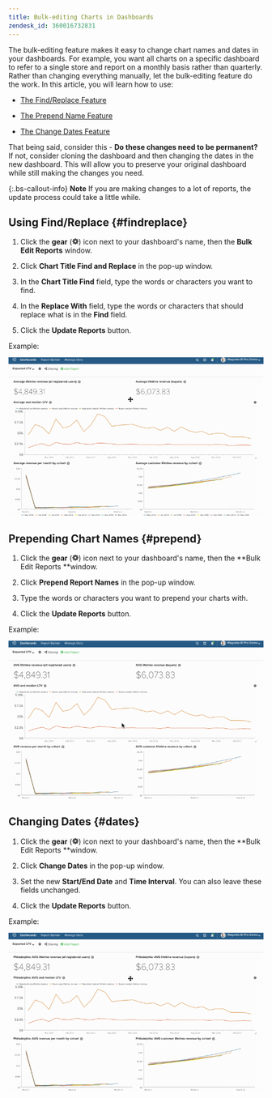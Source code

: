 ```yaml
---
title: Bulk-editing Charts in Dashboards
zendesk_id: 360016732831
---
```


The bulk-editing feature makes it easy to change chart names and dates in your dashboards. For example, you want all charts on a specific dashboard to refer to a single store and report on a monthly basis rather than quarterly. Rather than changing everything manually, let the bulk-editing feature do the work. In this article, you will learn how to use:

* [The Find/Replace Feature](../#findreplace)

* [The Prepend Name Feature](../#prepend)

* [The Change Dates Feature](../#dates)

That being said, consider this - **Do these changes need to be permanent?** If not, consider cloning the dashboard and then changing the dates in the new dashboard. This will allow you to preserve your original dashboard while still making the changes you need.

{:.bs-callout-info}
**Note** If you are making changes to a lot of reports, the update process could take a little while.

## Using Find/Replace {#findreplace}

1. Click the **gear** (![](../../assets/gear-icon.png)) icon next to your dashboard's name, then the **Bulk Edit Reports** window.

1. Click **Chart Title Find and Replace** in the pop-up window.

1. In the **Chart Title Find** field, type the words or characters you want to find.

1. In the **Replace With** field, type the words or characters that should replace what is in the **Find** field.

1. Click the **Update Reports** button.

Example:

![bulk edit](../../assets/bulk_edit.gif)

## Prepending Chart Names {#prepend}

1. Click the **gear** (![](../../assets/gear-icon.png)) icon next to your dashboard's name, then the **Bulk Edit Reports **window.

1. Click **Prepend Report Names** in the pop-up window.

1. Type the words or characters you want to prepend your charts with.

1. Click the **Update Reports** button.

Example:

![prepend](../../assets/prepend.gif)

## Changing Dates {#dates}

1. Click the **gear** (![](../../assets/gear-icon.png)) icon next to your dashboard's name, then the **Bulk Edit Reports **window.

1. Click **Change Dates** in the pop-up window.

1. Set the new **Start/End Date** and **Time Interval**. You can also leave these fields unchanged.

1. Click the **Update Reports** button.

Example:

![changing dates](../../assets/dates.gif)
